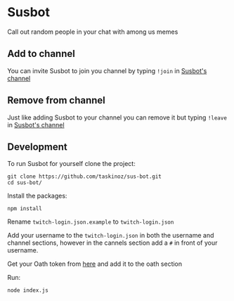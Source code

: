 # Susbot
Call out random people in your chat with among us memes

## Add to channel
You can invite Susbot to join you channel by typing `!join` in [Susbot's channel](https://www.twitch.tv/susbot__)

## Remove from channel
Just like adding Susbot to your channel you can remove it but typing `!leave` in [Susbot's channel](https://www.twitch.tv/susbot__)

## Development
To run Susbot for yourself clone the project:
```
git clone https://github.com/taskinoz/sus-bot.git
cd sus-bot/
```

Install the packages:
```
npm install
```

Rename `twitch-login.json.example` to `twitch-login.json`

Add your username to the `twitch-login.json` in both the username and channel sections, however in the cannels section add a `#` in front of your username.

Get your Oath token from [here](https://twitchapps.com/tmi/) and add it to the oath section

Run:
```
node index.js
```
